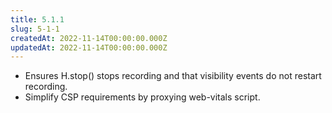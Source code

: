 ```yaml
---
title: 5.1.1
slug: 5-1-1
createdAt: 2022-11-14T00:00:00.000Z
updatedAt: 2022-11-14T00:00:00.000Z
---
```


- Ensures H.stop() stops recording and that visibility events do not restart recording.
- Simplify CSP requirements by proxying web-vitals script.
